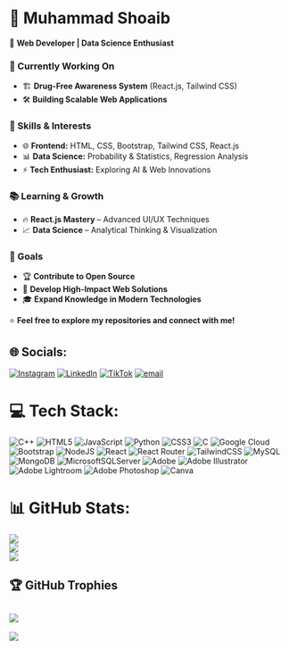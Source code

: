 # 👋 Muhammad Shoaib  

🚀 **Web Developer | Data Science Enthusiast**  

### 🔹 Currently Working On  
- 🏗️ **Drug-Free Awareness System** (React.js, Tailwind CSS)  
- 🛠️ **Building Scalable Web Applications**  

### 📌 Skills & Interests  
- 🌐 **Frontend:** HTML, CSS, Bootstrap, Tailwind CSS, React.js  
- 📊 **Data Science:** Probability & Statistics, Regression Analysis  
- ⚡ **Tech Enthusiast:** Exploring AI & Web Innovations  

### 📚 Learning & Growth  
- 🔥 **React.js Mastery** – Advanced UI/UX Techniques  
- 📈 **Data Science** – Analytical Thinking & Visualization  

### 🎯 Goals  
- 🏆 **Contribute to Open Source**  
- 🚀 **Develop High-Impact Web Solutions**  
- 🎓 **Expand Knowledge in Modern Technologies**  


⭐ **Feel free to explore my repositories and connect with me!**  



## 🌐 Socials:
[![Instagram](https://img.shields.io/badge/Instagram-%23E4405F.svg?logo=Instagram&logoColor=white)](https://instagram.com/m_shoaib7140) [![LinkedIn](https://img.shields.io/badge/LinkedIn-%230077B5.svg?logo=linkedin&logoColor=white)](https://linkedin.com/in/muhammad-shoaib-3334982aa) [![TikTok](https://img.shields.io/badge/TikTok-%23000000.svg?logo=TikTok&logoColor=white)](https://tiktok.com/@muhammadshoaib7140) [![email](https://img.shields.io/badge/Email-D14836?logo=gmail&logoColor=white)](mailto:muhammad.shoaib.priv@gmail.com) 

# 💻 Tech Stack:
![C++](https://img.shields.io/badge/c++-%2300599C.svg?style=for-the-badge&logo=c%2B%2B&logoColor=white) ![HTML5](https://img.shields.io/badge/html5-%23E34F26.svg?style=for-the-badge&logo=html5&logoColor=white) ![JavaScript](https://img.shields.io/badge/javascript-%23323330.svg?style=for-the-badge&logo=javascript&logoColor=%23F7DF1E) ![Python](https://img.shields.io/badge/python-3670A0?style=for-the-badge&logo=python&logoColor=ffdd54) ![CSS3](https://img.shields.io/badge/css3-%231572B6.svg?style=for-the-badge&logo=css3&logoColor=white) ![C](https://img.shields.io/badge/c-%2300599C.svg?style=for-the-badge&logo=c&logoColor=white) ![Google Cloud](https://img.shields.io/badge/GoogleCloud-%234285F4.svg?style=for-the-badge&logo=google-cloud&logoColor=white) ![Bootstrap](https://img.shields.io/badge/bootstrap-%238511FA.svg?style=for-the-badge&logo=bootstrap&logoColor=white) ![NodeJS](https://img.shields.io/badge/node.js-6DA55F?style=for-the-badge&logo=node.js&logoColor=white) ![React](https://img.shields.io/badge/react-%2320232a.svg?style=for-the-badge&logo=react&logoColor=%2361DAFB) ![React Router](https://img.shields.io/badge/React_Router-CA4245?style=for-the-badge&logo=react-router&logoColor=white) ![TailwindCSS](https://img.shields.io/badge/tailwindcss-%2338B2AC.svg?style=for-the-badge&logo=tailwind-css&logoColor=white) ![MySQL](https://img.shields.io/badge/mysql-4479A1.svg?style=for-the-badge&logo=mysql&logoColor=white) ![MongoDB](https://img.shields.io/badge/MongoDB-%234ea94b.svg?style=for-the-badge&logo=mongodb&logoColor=white) ![MicrosoftSQLServer](https://img.shields.io/badge/Microsoft%20SQL%20Server-CC2927?style=for-the-badge&logo=microsoft%20sql%20server&logoColor=white) ![Adobe](https://img.shields.io/badge/adobe-%23FF0000.svg?style=for-the-badge&logo=adobe&logoColor=white) ![Adobe Illustrator](https://img.shields.io/badge/adobe%20illustrator-%23FF9A00.svg?style=for-the-badge&logo=adobe%20illustrator&logoColor=white) ![Adobe Lightroom](https://img.shields.io/badge/Adobe%20Lightroom-31A8FF.svg?style=for-the-badge&logo=Adobe%20Lightroom&logoColor=white) ![Adobe Photoshop](https://img.shields.io/badge/adobe%20photoshop-%2331A8FF.svg?style=for-the-badge&logo=adobe%20photoshop&logoColor=white) ![Canva](https://img.shields.io/badge/Canva-%2300C4CC.svg?style=for-the-badge&logo=Canva&logoColor=white)
# 📊 GitHub Stats:
![](https://github-readme-stats.vercel.app/api?username=Muhammad-Shoaib-1&theme=dark&hide_border=false&include_all_commits=false&count_private=false)<br/>
![](https://github-readme-streak-stats.herokuapp.com/?user=Muhammad-Shoaib-1&theme=dark&hide_border=false)<br/>
![](https://github-readme-stats.vercel.app/api/top-langs/?username=Muhammad-Shoaib-1&theme=dark&hide_border=false&include_all_commits=false&count_private=false&layout=compact)

## 🏆 GitHub Trophies
![](https://github-profile-trophy.vercel.app/?username=Muhammad-waqas1&theme=gruvbox&no-frame=true&no-bg=true&margin-w=4)
---
[![](https://visitcount.itsvg.in/api?id=Muhammad-Shoaib-1&icon=0&color=0)](https://visitcount.itsvg.in)
